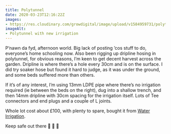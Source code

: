 ```yaml
---
title: Polytunnel
date: 2020-03-23T12:16:22Z
images:
- https://res.cloudinary.com/growdigital/image/upload/v1584959731/polytunnel-15849596286142.jpg
imageAlt:
- Polytunnel with new irrigation
---
```


P’nawn da fyd, afternoon world. Big lack of posting ’cos stuff to do, everyone’s home schooling now. Also been rigging up dripline hosing in polytunnel, for obvious reasons, I’m keen to get decent harvest across the garden. Dripline is where there’s a hole every 30cm and is on the surface. I did try soaker hose but found it hard to judge, as it was under the ground, and some beds suffered more than others. 

If it’s of any interest, I’m using 13mm LDPE pipe where there’s no irrigation required (ie between the beds on the right), dug into a shallow trench, and then 14mm dripline with 30cm spacing for the irrigation itself. Lots of Tee connectors and end plugs and a couple of L joints.

Whole lot cost about £100, with plenty to spare, bought it from [Water Irrigation](https://www.waterirrigation.co.uk).

Keep safe out there 🌳 💚 🙂

